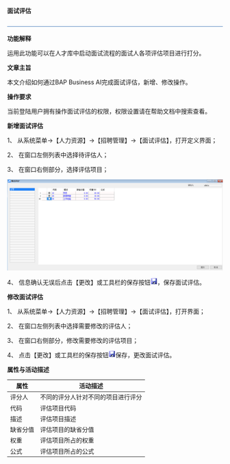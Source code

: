 **面试评估**

![img](图片/标题.png) 

**功能解释**

运用此功能可以在人才库中启动面试流程的面试人各项评估项目进行打分。

**文章主旨**

本文介绍如何通过BAP Business AI完成面试评估，新增、修改操作。

**操作要求**

当前登陆用户拥有操作面试评估的权限，权限设置请在帮助文档中搜索查看。

**新增面试评估**

1、 从系统菜单->【人力资源】->【招聘管理】->【面试评估】，打开定义界面；	

2、 在窗口左侧列表中选择待评估人；

3、 在窗口右侧部分，选择评估项目；

![img](图片/面试评估1.png) 

4、 信息确认无误后点击【更改】或工具栏的保存按钮![img](图片/保存.png)，保存面试评估。

**修改面试评估**

1、 从系统菜单->【人力资源】->【招聘管理】->【面试评估】，打开界面；

2、 在窗口左侧列表中选择需要修改的评估人；

3、 在窗口右侧部分，修改需要修改的评估项目；

4、 点击【更改】或工具栏的保存按钮![img](图片/保存.png)保存，更改面试评估。

**属性与活动描述**

| **属性** | **活动描述**                 |
| -------------- | ---------------------------------- |
| 评分人         | 不同的评分人针对不同的项目进行评分 |
| 代码           | 评估项目代码                       |
| 描述           | 评估项目描述                       |
| 缺省分值       | 评估项目的缺省分值                 |
| 权重           | 评估项目所占的权重                 |
| 公式           | 评估项目所占的公式                 |

 
